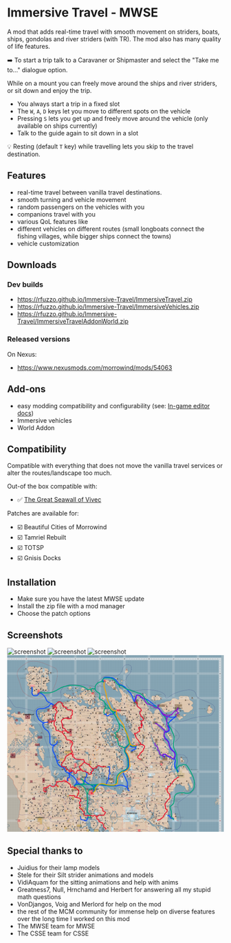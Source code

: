 # Immersive Travel - MWSE

A mod that adds real-time travel with smooth movement on striders, boats, ships, gondolas and river striders (with TR). The mod also has many quality of life features.

➡️ To start a trip talk to a Caravaner or Shipmaster and select the "Take me to..." dialogue option.

While on a mount you can freely move around the ships and river striders, or sit down and enjoy the trip.

- You always start a trip in a fixed slot
- The `W`, `A`, `D` keys let you move to different spots on the vehicle
- Pressing `S` lets you get up and freely move around the vehicle (only available on ships currently)
- Talk to the guide again to sit down in a slot

💡 Resting (default `T` key) while travelling lets you skip to the travel destination.

## Features

- real-time travel between vanilla travel destinations.
- smooth turning and vehicle movement
- random passengers on the vehicles with you
- companions travel with you
- various QoL features like
- different vehicles on different routes (small longboats connect the fishing villages, while bigger ships connect the towns)
- vehicle customization

## Downloads

### Dev builds

- <https://rfuzzo.github.io/Immersive-Travel/ImmersiveTravel.zip>
- <https://rfuzzo.github.io/Immersive-Travel/ImmersiveVehicles.zip>
- <https://rfuzzo.github.io/Immersive-Travel/ImmersiveTravelAddonWorld.zip>

### Released versions

On Nexus:

- <https://www.nexusmods.com/morrowind/mods/54063>

## Add-ons

- easy modding compatibility and configurability (see: [In-game editor docs](./docs/editor.md))
- Immersive vehicles
- World Addon

## Compatibility

Compatible with everything that does not move the vanilla travel services or alter the routes/landscape too much.

Out-of the box compatible with:

- ✅ [The Great Seawall of Vivec](https://www.nexusmods.com/morrowind/mods/53544)

Patches are available for:

- ☑️ Beautiful Cities of Morrowind
- ☑️ Tamriel Rebuilt
- ☑️ TOTSP
- ☑️ Gnisis Docks

## Installation

- Make sure you have the latest MWSE update
- Install the zip file with a mod manager
- Choose the patch options

## Screenshots

![screenshot](/_assets/immersive%20travel/Morrowind%202023-08-23%2015.48.51.900.png)
![screenshot](/_assets/immersive%20travel/Morrowind%202024-02-02%2013.45.52.755.png)
![screenshot](/_assets/immersive%20travel/Morrowind%202023-08-22%2011.11.23.347.png)
![screenshot](/_assets/immersive%20travel/tr_travel.png)

## Special thanks to

- Juidius for their lamp models
- Stele for their Silt strider animations and models
- VidiAquam for the sitting animations and help with anims
- Greatness7, Null, Hrnchamd and Herbert for answering all my stupid math questions
- VonDjangos, Voig and Merlord for help on the mod
- the rest of the MCM community for immense help on diverse features over the long time I worked on this mod
- The MWSE team for MWSE
- The CSSE team for CSSE
